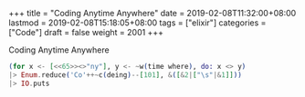 +++
title = "Coding Anytime Anywhere"
date = 2019-02-08T11:32:00+08:00
lastmod = 2019-02-08T15:18:05+08:00
tags = ["elixir"]
categories = ["Code"]
draft = false
weight = 2001
+++

Coding Anytime Anywhere
<!--more-->

```elixir
(for x <- [<<65>><>"ny"], y <- ~w(time where), do: x <> y)
|> Enum.reduce('Co'++~c(deing)--[101], &([&2|["\s"|&1]]))
|> IO.puts
```
